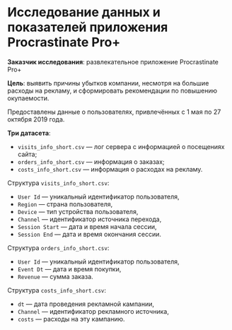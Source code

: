 # Исследование данных и показателей приложения Procrastinate Pro+

**Заказчик исследования**: развлекательное приложение Procrastinate Pro+

**Цель**: выявить причины убытков компании, несмотря на большие расходы на рекламу, и сформировать рекомендации по повышению окупаемости.

Предоставлены данные о пользователях, привлечённых с 1 мая по 27 октября 2019 года. 

**Три датасета**:
- `visits_info_short.csv` — лог сервера с информацией о посещениях сайта;
- `orders_info_short.csv` — информация о заказах;
- `costs_info_short.csv` — информация о расходах на рекламу.

Структура `visits_info_short.csv`:
- `User Id` — уникальный идентификатор пользователя,
- `Region` — страна пользователя,
- `Device` — тип устройства пользователя,
- `Channel` — идентификатор источника перехода,
- `Session Start` — дата и время начала сессии,
- `Session End` — дата и время окончания сессии.

Структура `orders_info_short.csv`:
- `User Id` — уникальный идентификатор пользователя,
- `Event Dt` — дата и время покупки,
- `Revenue` — сумма заказа.

Структура `costs_info_short.csv`:
- `dt` — дата проведения рекламной кампании,
- `Channel` — идентификатор рекламного источника,
- `costs` — расходы на эту кампанию.
